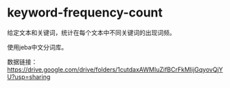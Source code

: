 # keyword-frequency-count
给定文本和关键词，统计在每个文本中不同关键词的出现词频。

使用jeba中文分词库。

数据链接：https://drive.google.com/drive/folders/1cutdaxAWMIuZifBCrFkMIijGqyovQjYU?usp=sharing
